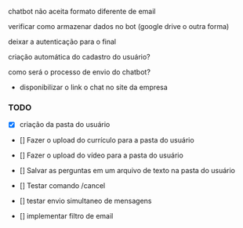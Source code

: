 chatbot não aceita formato diferente de email

verificar como armazenar dados no bot (google drive o outra forma)

deixar a autenticação para o final

criação automática do cadastro do usuário?

como será o processo de envio do chatbot?

- disponibilizar o link o chat no site da empresa

### TODO

- [x] criação da pasta do usuário

- [] Fazer o upload do currículo para a pasta do usuário

- [] Fazer o upload do vídeo para a pasta do usuário

- [] Salvar as perguntas em um arquivo de texto na pasta do usuário

- [] Testar comando /cancel

- [] testar envio simultaneo de mensagens

- [] implementar filtro de email
